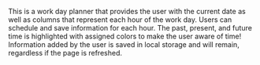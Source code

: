 This is a work day planner that provides the user with the current date as well as 
columns that represent each hour of the work day. Users can schedule and save information
for each hour. The past, present, and future time is highlighted with assigned colors to 
make the user aware of time! Information added by the user is saved in local storage and
will remain, regardless if the page is refreshed. 